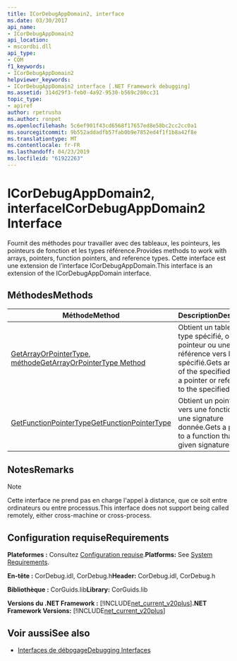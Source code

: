 ```yaml
---
title: ICorDebugAppDomain2, interface
ms.date: 03/30/2017
api_name:
- ICorDebugAppDomain2
api_location:
- mscordbi.dll
api_type:
- COM
f1_keywords:
- ICorDebugAppDomain2
helpviewer_keywords:
- ICorDebugAppDomain2 interface [.NET Framework debugging]
ms.assetid: 314d29f3-feb0-4a92-9530-b569c280cc31
topic_type:
- apiref
author: rpetrusha
ms.author: ronpet
ms.openlocfilehash: 5c6ef901f43cd6568f17657ed8e58bc2cc2cc0a1
ms.sourcegitcommit: 9b552addadfb57fab0b9e7852ed4f1f1b8a42f8e
ms.translationtype: MT
ms.contentlocale: fr-FR
ms.lasthandoff: 04/23/2019
ms.locfileid: "61922263"
---
```

# <a name="icordebugappdomain2-interface"></a><span data-ttu-id="a05d5-102">ICorDebugAppDomain2, interface</span><span class="sxs-lookup"><span data-stu-id="a05d5-102">ICorDebugAppDomain2 Interface</span></span>

<span data-ttu-id="a05d5-103">Fournit des méthodes pour travailler avec des tableaux, les pointeurs, les pointeurs de fonction et les types référence.</span><span class="sxs-lookup"><span data-stu-id="a05d5-103">Provides methods to work with arrays, pointers, function pointers, and reference types.</span></span> <span data-ttu-id="a05d5-104">Cette interface est une extension de l’interface ICorDebugAppDomain.</span><span class="sxs-lookup"><span data-stu-id="a05d5-104">This interface is an extension of the ICorDebugAppDomain interface.</span></span>  
  
## <a name="methods"></a><span data-ttu-id="a05d5-105">Méthodes</span><span class="sxs-lookup"><span data-stu-id="a05d5-105">Methods</span></span>  
  
|<span data-ttu-id="a05d5-106">Méthode</span><span class="sxs-lookup"><span data-stu-id="a05d5-106">Method</span></span>|<span data-ttu-id="a05d5-107">Description</span><span class="sxs-lookup"><span data-stu-id="a05d5-107">Description</span></span>|  
|------------|-----------------|  
|[<span data-ttu-id="a05d5-108">GetArrayOrPointerType, méthode</span><span class="sxs-lookup"><span data-stu-id="a05d5-108">GetArrayOrPointerType Method</span></span>](../../../../docs/framework/unmanaged-api/debugging/icordebugappdomain2-getarrayorpointertype-method.md)|<span data-ttu-id="a05d5-109">Obtient un tableau du type spécifié, ou un pointeur ou une référence vers le type spécifié.</span><span class="sxs-lookup"><span data-stu-id="a05d5-109">Gets an array of the specified type, or a pointer or reference to the specified type.</span></span>|  
|[<span data-ttu-id="a05d5-110">GetFunctionPointerType</span><span class="sxs-lookup"><span data-stu-id="a05d5-110">GetFunctionPointerType</span></span>](../../../../docs/framework/unmanaged-api/debugging/icordebugappdomain2-getfunctionpointertype-method.md)|<span data-ttu-id="a05d5-111">Obtient un pointeur vers une fonction qui a une signature donnée.</span><span class="sxs-lookup"><span data-stu-id="a05d5-111">Gets a pointer to a function that has a given signature.</span></span>|  
  
## <a name="remarks"></a><span data-ttu-id="a05d5-112">Notes</span><span class="sxs-lookup"><span data-stu-id="a05d5-112">Remarks</span></span>  
  
> [!NOTE]
>  <span data-ttu-id="a05d5-113">Cette interface ne prend pas en charge l'appel à distance, que ce soit entre ordinateurs ou entre processus.</span><span class="sxs-lookup"><span data-stu-id="a05d5-113">This interface does not support being called remotely, either cross-machine or cross-process.</span></span>  
  
## <a name="requirements"></a><span data-ttu-id="a05d5-114">Configuration requise</span><span class="sxs-lookup"><span data-stu-id="a05d5-114">Requirements</span></span>  
 <span data-ttu-id="a05d5-115">**Plateformes :** Consultez [Configuration requise](../../../../docs/framework/get-started/system-requirements.md).</span><span class="sxs-lookup"><span data-stu-id="a05d5-115">**Platforms:** See [System Requirements](../../../../docs/framework/get-started/system-requirements.md).</span></span>  
  
 <span data-ttu-id="a05d5-116">**En-tête :** CorDebug.idl, CorDebug.h</span><span class="sxs-lookup"><span data-stu-id="a05d5-116">**Header:** CorDebug.idl, CorDebug.h</span></span>  
  
 <span data-ttu-id="a05d5-117">**Bibliothèque :** CorGuids.lib</span><span class="sxs-lookup"><span data-stu-id="a05d5-117">**Library:** CorGuids.lib</span></span>  
  
 <span data-ttu-id="a05d5-118">**Versions du .NET Framework :** [!INCLUDE[net_current_v20plus](../../../../includes/net-current-v20plus-md.md)]</span><span class="sxs-lookup"><span data-stu-id="a05d5-118">**.NET Framework Versions:** [!INCLUDE[net_current_v20plus](../../../../includes/net-current-v20plus-md.md)]</span></span>  
  
## <a name="see-also"></a><span data-ttu-id="a05d5-119">Voir aussi</span><span class="sxs-lookup"><span data-stu-id="a05d5-119">See also</span></span>

- [<span data-ttu-id="a05d5-120">Interfaces de débogage</span><span class="sxs-lookup"><span data-stu-id="a05d5-120">Debugging Interfaces</span></span>](../../../../docs/framework/unmanaged-api/debugging/debugging-interfaces.md)
